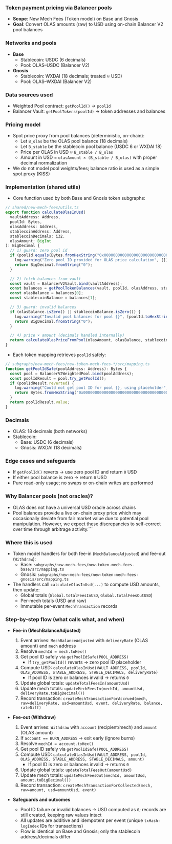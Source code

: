 ### Token payment pricing via Balancer pools

- **Scope**: New Mech Fees (Token model) on Base and Gnosis
- **Goal**: Convert OLAS amounts (raw) to USD using on-chain Balancer V2 pool balances

### Networks and pools
- **Base**
  - Stablecoin: USDC (6 decimals)
  - Pool: OLAS–USDC (Balancer V2)
- **Gnosis**
  - Stablecoin: WXDAI (18 decimals; treated ≈ USD)
  - Pool: OLAS–WXDAI (Balancer V2)

### Data sources used
- Weighted Pool contract: `getPoolId()` → `poolId`
- Balancer Vault: `getPoolTokens(poolId)` → token addresses and balances

### Pricing model
- Spot price proxy from pool balances (deterministic, on-chain):
  - Let `B_olas` be the OLAS pool balance (18 decimals)
  - Let `B_stable` be the stablecoin pool balance (USDC 6 or WXDAI 18)
  - Price per OLAS in USD ≈ `B_stable / B_olas`
  - Amount in USD = `olasAmount × (B_stable / B_olas)` with proper decimal normalization
- We do not model pool weights/fees; balance ratio is used as a simple spot proxy (KISS)

### Implementation (shared utils)
- Core function used by both Base and Gnosis token subgraphs:

```ts
// shared/new-mech-fees/utils.ts
export function calculateOlasInUsd(
  vaultAddress: Address,
  poolId: Bytes,
  olasAddress: Address,
  stablecoinAddress: Address,
  stablecoinDecimals: i32,
  olasAmount: BigInt
): BigDecimal {
  // 1) guard: zero pool id
  if (poolId.equals(Bytes.fromHexString("0x0000000000000000000000000000000000000000000000000000000000000000"))) {
    log.warning("Zero pool ID provided for OLAS price calculation", []);
    return BigDecimal.fromString("0");
  }

  // 2) fetch balances from vault
  const vault = BalancerV2Vault.bind(vaultAddress);
  const balances = getPoolTokenBalances(vault, poolId, olasAddress, stablecoinAddress);
  const olasBalance = balances[0];
  const stablecoinBalance = balances[1];

  // 3) guard: invalid balances
  if (olasBalance.isZero() || stablecoinBalance.isZero()) {
    log.warning("Invalid pool balances for pool {}", [poolId.toHexString()]);
    return BigDecimal.fromString("0");
  }

  // 4) price × amount (decimals handled internally)
  return calculateOlasPriceFromPool(olasAmount, olasBalance, stablecoinBalance, stablecoinDecimals);
}
```

- Each token mapping retrieves `poolId` safely:

```ts
// subgraphs/new-mech-fees/new-token-mech-fees-*/src/mapping.ts
function getPoolIdSafe(poolAddress: Address): Bytes {
  const pool = BalancerV2WeightedPool.bind(poolAddress);
  const poolIdResult = pool.try_getPoolId();
  if (poolIdResult.reverted) {
    log.warning("Could not get pool ID for pool {}, using placeholder", [poolAddress.toHexString()]);
    return Bytes.fromHexString("0x0000000000000000000000000000000000000000000000000000000000000000");
  }
  return poolIdResult.value;
}
```

### Decimals
- OLAS: 18 decimals (both networks)
- Stablecoin:
  - Base: USDC (6 decimals)
  - Gnosis: WXDAI (18 decimals)

### Edge cases and safeguards
- If `getPoolId()` reverts → use zero pool ID and return `0` USD
- If either pool balance is zero → return `0` USD
- Pure read-only usage; no swaps or on-chain writes are performed

### Why Balancer pools (not oracles)?
- OLAS does not have a universal USD oracle across chains
- Pool balances provide a live on-chain proxy price which may occasionally deviate from fair market value due to potential pool manipulation. However, we expect these discrepancies to self-correct over time through arbitrage activity.```

### Where this is used
- Token model handlers for both fee-in (`MechBalanceAdjusted`) and fee-out (`Withdraw`):
  - Base: `subgraphs/new-mech-fees/new-token-mech-fees-base/src/mapping.ts`
  - Gnosis: `subgraphs/new-mech-fees/new-token-mech-fees-gnosis/src/mapping.ts`
- The handlers call `calculateOlasInUsd(...)` to compute USD amounts, then update:
  - Global totals (`Global.totalFeesInUSD`, `Global.totalFeesOutUSD`)
  - Per‑mech totals (USD and raw)
  - Immutable per‑event `MechTransaction` records 

### Step-by-step flow (what calls what, and when)

- **Fee-in (MechBalanceAdjusted)**
  1. Event arrives: `MechBalanceAdjusted` with `deliveryRate` (OLAS amount) and `mech` address
  2. Resolve `mechId = mech.toHex()`
  3. Get pool ID safely via `getPoolIdSafe(POOL_ADDRESS)`
     - If `try_getPoolId()` reverts → zero pool ID placeholder
  4. Compute USD: `calculateOlasInUsd(VAULT_ADDRESS, poolId, OLAS_ADDRESS, STABLE_ADDRESS, STABLE_DECIMALS, deliveryRate)`
     - If pool ID is zero or balances invalid → returns `0`
  5. Update global totals: `updateTotalFeesIn(amountUsd)`
  6. Update mech totals: `updateMechFeesIn(mechId, amountUsd, deliveryRate.toBigDecimal())`
  7. Record transaction: `createMechTransactionForAccrued(mech, raw=deliveryRate, usd=amountUsd, event, deliveryRate, balance, rateDiff)`

- **Fee-out (Withdraw)**
  1. Event arrives: `Withdraw` with `account` (recipient/mech) and `amount` (OLAS amount)
  2. If `account == BURN_ADDRESS` → exit early (ignore burns)
  3. Resolve `mechId = account.toHex()`
  4. Get pool ID safely via `getPoolIdSafe(POOL_ADDRESS)`
  5. Compute USD: `calculateOlasInUsd(VAULT_ADDRESS, poolId, OLAS_ADDRESS, STABLE_ADDRESS, STABLE_DECIMALS, amount)`
     - If pool ID is zero or balances invalid → returns `0`
  6. Update global totals: `updateTotalFeesOut(amountUsd)`
  7. Update mech totals: `updateMechFeesOut(mechId, amountUsd, amount.toBigDecimal())`
  8. Record transaction: `createMechTransactionForCollected(mech, raw=amount, usd=amountUsd, event)`

- **Safeguards and outcomes**
  - Pool ID failure or invalid balances → USD computed as `0`; records are still created, keeping raw values intact
  - All updates are additive and idempotent per event (unique `txHash-logIndex` IDs for transactions)
  - Flow is identical on Base and Gnosis; only the stablecoin address/decimals differ 